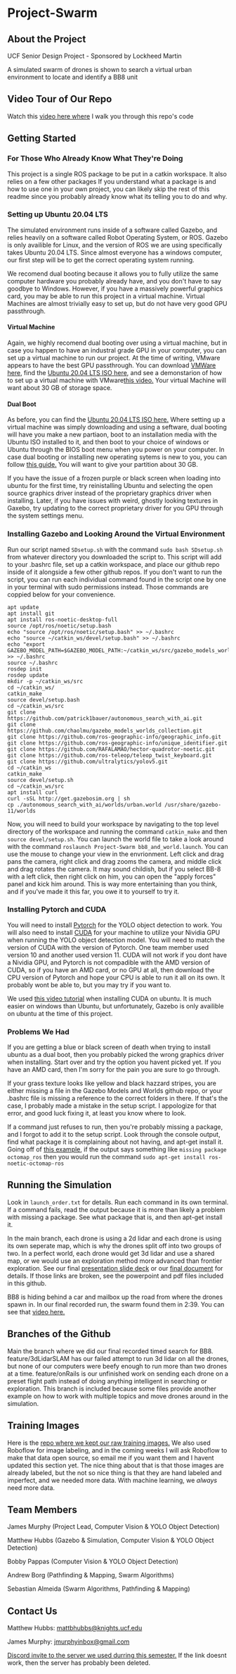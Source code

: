 # Project-Swarm

## About the Project

UCF Senior Design Project - Sponsored by Lockheed Martin

A simulated swarm of drones is shown to search a virtual urban environment to locate and identify a BB8 unit

## Video Tour of Our Repo

Watch this [video here where]() I walk you through this repo's code

## Getting Started

### For Those Who Already Know What They're Doing

This project is a single ROS package to be put in a catkin workspace. It also relies on a few other packages If you understand what a package is and how to use one in your own project, you can likely skip the rest of this readme since you probably already know what its telling you to do and why.

### Setting up Ubuntu 20.04 LTS

The simulated environment runs inside of a software called Gazebo, and relies heavily on a software called Robot Operating System, or ROS. Gazebo is only availible for Linux, and the version of ROS we are using specifically takes Ubuntu 20.04 LTS. Since almost everyone has a windows computer, our first step will be to get the correct operating system running. 

We recomend dual booting because it allows you to fully utilize the same computer hardware you probably already have, and you don't have to say goodbye to Windows. However, if you have a massively powerful graphics card, you may be able to run this project in a virtual machine. Virtual Machines are almost trivially easy to set up, but do not have very good GPU passthrough.

#### Virtual Machine

Again, we highly recomend dual booting over using a virtual machine, but in case you happen to have an industral grade GPU in your computer, you can set up a virtual machine to run our project. At the time of writing, VMware appears to have the best GPU passthrough. You can download [VMWare here](https://www.vmware.com/products/workstation-player/workstation-player-evaluation.html), find the [Ubuntu 20.04 LTS ISO here](https://ubuntu.com/download/desktop), and see a demonstarion of how to set up a virtual machine with VMware[this video.](https://youtu.be/BZE6WhOa7GM?t=119) Your virtual Machine will want about 30 GB of storage space. 

#### Dual Boot

As before, you can find the [Ubuntu 20.04 LTS ISO here.](https://ubuntu.com/download/desktop) Where setting up a virtual machine was simply downloading and using a seftware, dual booting will have you make a new partiaon, boot to an installation media with the Ubuntu ISO installed to it, and then boot to your choice of windows or Ubuntu through the BIOS boot menu when you power on your computer. In case dual booting or installing new operating sytems is new to you, you can follow [this guide.](https://youtu.be/CWQMYN12QD0) You will want to give your partition about 30 GB.

If you have the issue of a frozen purple or black screen when loading into ubuntu for the first time, try reinistalling Ubuntu and selecting the open source graphics driver instead of the proprietary graphics driver when installing. Later, if you have issues with weird, ghostly looking textures in Gaxebo, try updating to the correct proprietary driver for you GPU through the system settings menu. 

### Installing Gazebo and Looking Around the Virtual Environment

Run our script named `SDsetup.sh` with the command `sudo bash SDsetup.sh` from whatever directory you downloaded the script to. This script will add to your .bashrc file, set up a catkin workspace, and place our github repo inside of it alongside a few other github repos. If you don't want to run the script, you can run each individual command found in the script one by one in your terminal with sudo permissions instead. Those commands are coppied below for your convenience.

```
apt update
apt install git
apt install ros-noetic-desktop-full
source /opt/ros/noetic/setup.bash
echo "source /opt/ros/noetic/setup.bash" >> ~/.bashrc
echo "source ~/catkin_ws/devel/setup.bash" >> ~/.bashrc
echo "export GAZEBO_MODEL_PATH=$GAZEBO_MODEL_PATH:~/catkin_ws/src/gazebo_models_worlds_collection/models" >> ~/.bashrc
source ~/.bashrc 
rosdep init 
rosdep update
mkdir -p ~/catkin_ws/src
cd ~/catkin_ws/
catkin_make
source devel/setup.bash
cd ~/catkin_ws/src
git clone https://github.com/patrick1bauer/autonomous_search_with_ai.git
git clone https://github.com/chaolmu/gazebo_models_worlds_collection.git
git clone https://github.com/ros-geographic-info/geographic_info.git
git clone https://github.com/ros-geographic-info/unique_identifier.git
git clone https://github.com/RAFALAMAO/hector-quadrotor-noetic.git
git clone https://github.com/ros-teleop/teleop_twist_keyboard.git
git clone https://github.com/ultralytics/yolov5.git
cd ~/catkin_ws
catkin_make
source devel/setup.sh
cd ~/catkin_ws/src
apt install curl
curl -sSL http://get.gazebosim.org | sh
cp ./autonomous_search_with_ai/worlds/urban.world /usr/share/gazebo-11/worlds
```

Now, you will need to build your workspace by navigating to the top level directory of the workspace and running the command `catkin_make` and then `source devel/setup.sh`. You can launch the world file to take a look around with the command `roslaunch Project-Swarm bb8_and_world.launch`. You can use the mouse to change your view in the envrionment. Left click and drag pans the camera, right click and drag zooms the camera, and middle click and drag rotates the camera. It may sound childish, but if you select BB-8 with a left click, then right click on him, you can open the "apply forces" panel and kick him around. This is way more entertaining than you think, and if you've made it this far, you owe it to yourself to try it.

### Installing Pytorch and CUDA

You will need to install [Pytorch](https://pytorch.org/) for the YOLO object detection to work. You will also need to install [CUDA](https://developer.nvidia.com/cuda-toolkit) for your machine to utilize your Nividia GPU when running the YOLO object detection model. You will need to match the version of CUDA with the version of Pytorch. One team member used version 10 and another used version 11. CUDA will not work if you dont have a Nividia GPU, and Pytorch is not compadible with the AMD version of CUDA, so if you have an AMD card, or no GPU at all, then download the CPU version of Pytorch and hope your CPU is able to run it all on its own. It probably wont be able to, but you may try if you want to. 

We used [this video tutorial](https://www.youtube.com/watch?v=4gcqGxBIUnc&ab_channel=PinkLAB) when installing CUDA on ubuntu. It is much easier on windows than Ubuntu, but unfortunately, Gazebo is only availible on ubuntu at the time of this project.

### Problems We Had

If you are getting a blue or black screen of death when trying to install ubuntu as a dual boot, then you probably picked the wrong graphics driver when installing. Start over and try the option you havent picked yet. If you have an AMD card, then I'm sorry for the pain you are sure to go through.

If your grass texture looks like yellow and black hazzard stripes, you are either missing a file in the Gazebo Models and Worlds github repo, or your .bashrc file is missing a reference to the correct folders in there. If that's the case, I probably made a mistake in the setup script. I appologize for that error, and good luck fixing it, at least you know where to look.

If a command just refuses to run, then you're probably missing a package, and I forgot to add it to the setup script. Look through the console output, find what package it is complaining about not having, and apt-get install it. Going off of [this example](https://blog.600mb.com/a?ID=01800-a3c81eca-b2f6-41fe-884f-2d000ea6d767), if the output says something like `missing package octomap_ros` then you would run the command `sudo apt-get install ros-noetic-octomap-ros`

## Running the Simulation

Look in `launch_order.txt` for details. Run each command in its own terminal. If a command fails, read the output because it is more than likely a problem with missing a package. See what package that is, and then apt-get install it.

In the main branch, each drone is using a 2d lidar and each drone is using its own seperate map, which is why the drones split off into two groups of two. In a perfect world, each drone would get 3d lidar and use a shared map, or we would use an exploration method more advanced than frontier exploration. See our final [presentation slide deck](https://docs.google.com/presentation/d/1PWhfTugKgx9f0reRl2K4_v7WLaGd90y1/edit?usp=sharing&ouid=115624224016993919786&rtpof=true&sd=true) or our [final document](https://docs.google.com/document/d/1u-xSLncPzKlJlmf7ioMSbY1enhuWiMwWg3c17DYGGAo/edit?usp=sharing) for details. If those links are broken, see the powerpoint and pdf files included in this github.

BB8 is hiding behind a car and mailbox up the road from where the drones spawn in. In our final recorded run, the swarm found them in 2:39. You can see that [video here.](https://www.youtube.com/watch?v=FG9_wvGdJ7g&ab_channel=sounderdiscISW)

## Branches of the Github

Main the branch where we did our final recorded timed search for BB8. feature/3dLidarSLAM has our failed attempt to run 3d lidar on all the drones, but none of our computers were beefy enough to run more than two drones at a time. feature/onRails is our unfinished work on sending each drone on a preset flight path instead of doing anything intelligent in searching or exploration. This branch is included because some files provide another example on how to work with multiple topics and move drones around in the simulation.

## Training Images

Here is the [repo where we kept our raw training images.](https://github.com/sounderdisc/ProjectSwarmTrainingImages) We also used Roboflow for image labeling, and in the coming weeks I will ask Roboflow to make that data open source, so email me if you want them and I havent updated this section yet. The nice thing about that is that those images are already labeled, but the not so nice thing is that they are hand labeled and imperfect, and we needed more data. With machine learning, we *always* need more data.

## Team Members

James Murphy (Project Lead, Computer Vision & YOLO Object Detection)

Matthew Hubbs (Gazebo & Simulation, Computer Vision & YOLO Object Detection)

Bobby Pappas (Computer Vision & YOLO Object Detection)

Andrew Borg (Pathfinding & Mapping, Swarm Algorithms)

Sebastian Almeida (Swarm Algorithms, Pathfinding & Mapping)

## Contact Us

Matthew Hubbs: mattbhubbs@knights.ucf.edu

James Murphy: jmurphyinbox@gmail.com

[Discord invite to the server we used durring this semester.](https://discord.gg/tYwUdJTrTD) If the link doesnt work, then the server has probably been deleted.
